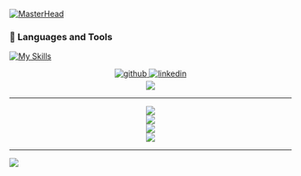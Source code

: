 
<!--
**SerkanCicek1/SerkanCicek1** is a ✨ _special_ ✨ repository because its `README.md` (this file) appears on your GitHub profile.

Here are some ideas to get you started:

- 🔭 I’m currently working on ...
- 🌱 I’m currently learning ...
- 👯 I’m looking to collaborate on ...
- 🤔 I’m looking for help with ...
- 💬 Ask me about ...
- 📫 How to reach me: ...
- 😄 Pronouns: ...
- ⚡ Fun fact: ...
-->
[![MasterHead](https://github.com/SerkanCicek1/PaperRockScissors/blob/master/Hi%2C%20I'm%20Serkan.png)](https://github.com/SerkanCicek1)
### 🧰 Languages and Tools
[![My Skills](https://skillicons.dev/icons?i=py,java,idea,git,github,hibernate,postgres,spring,mongodb,postman,vscode,discord&theme=dark)](https://skillicons.dev)
   
<div align="center">
<a href="https://github.com/SerkanCicek1" target="_blank">
<img src=https://img.shields.io/badge/github-%2324292e.svg?&style=for-the-badge&logo=github&logoColor=white alt=github style="margin-bottom: 5px;" />
</a>
<a href="https://linkedin.com/in/cicekserkan" target="_blank">
<img src=https://img.shields.io/badge/linkedin-%231E77B5.svg?&style=for-the-badge&logo=linkedin&logoColor=white alt=linkedin style="margin-bottom: 5px;" />
</a>  
</div>
 
<div align="center">
<img src="https://visitcount.itsvg.in/api?id=SerkanCicek1&icon=0&color=0" align="center" />
</div>

<!--
<div align="center">
<img src="https://komarev.com/ghpvc/?username=SerkanCicek1&style=flat-square" align="center" />
</div>
-->
---

<div align="center"><img src="https://github-readme-stats.vercel.app/api?username=SerkanCicek1&show_icons=true&theme=tokyonight&hide_border=true" align="center" /></div> 

<div align="center"><img src="http://github-readme-streak-stats.herokuapp.com?user=SerkanCicek1&theme=tokyonight&hide_border=true&date_format=M%20j%5B%2C%20Y%5D" align="center" /></div> 

<div align="center"><img src="https://github-readme-stats.vercel.app/api/top-langs/?username=SerkanCicek1&theme=tokyonight&layout=compact&hide_border=true" align="center" /></div> 

<div align="center"><img src="https://github-profile-trophy.vercel.app/?username=SerkanCicek1&theme=darkhub&no-frame=true&no-bg=false&margin-w=4" align="center" /></div> 
 
 ---
 
<a href="https://wakatime.com"><img src="https://wakatime.com/share/@0f144fc0-8a07-44e0-8f3e-4ae3bfc710e1/4fb6d346-c053-4713-bbd0-c71af81deba0.svg" /></a>
 
